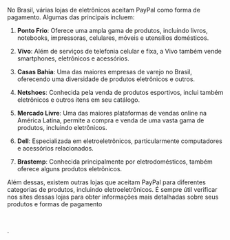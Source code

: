 No Brasil, várias lojas de eletrônicos aceitam PayPal como forma de pagamento. Algumas das principais incluem:

1. **Ponto Frio**: Oferece uma ampla gama de produtos, incluindo livros, notebooks, impressoras, celulares, móveis e utensílios domésticos.
    
2. **Vivo**: Além de serviços de telefonia celular e fixa, a Vivo também vende smartphones, eletrônicos e acessórios.
    
3. **Casas Bahia**: Uma das maiores empresas de varejo no Brasil, oferecendo uma diversidade de produtos eletrônicos e outros.
    
4. **Netshoes**: Conhecida pela venda de produtos esportivos, inclui também eletrônicos e outros itens em seu catálogo.
    
5. **Mercado Livre**: Uma das maiores plataformas de vendas online na América Latina, permite a compra e venda de uma vasta gama de produtos, incluindo eletrônicos.
    
6. **Dell**: Especializada em eletroeletrônicos, particularmente computadores e acessórios relacionados.
    
7. **Brastemp**: Conhecida principalmente por eletrodomésticos, também oferece alguns produtos eletrônicos.
    

Além dessas, existem outras lojas que aceitam PayPal para diferentes categorias de produtos, incluindo eletroeletrônicos. É sempre útil verificar nos sites dessas lojas para obter informações mais detalhadas sobre seus produtos e formas de pagamento​[](https://traum.com.br/paypal-lojas-brasil/)

​​[](https://www.idinheiro.com.br/negocios/lojas-que-aceitam-paypal/)​​[](https://global66.com/blog/br/sites-que-aceitam-paypal/)​​[](https://www.foregon.com/blog/lojas-que-aceitam-paypal/)​​[](https://nodetalhe.com.br/lojas-online-que-aceitam-paypal-melhores-disponiveis/)

​.